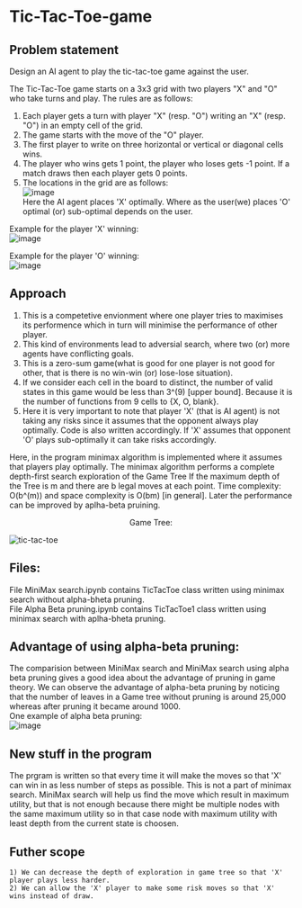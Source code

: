 # Tic-Tac-Toe-game

## Problem statement
Design an AI agent to play the tic-tac-toe game against the user. 

The Tic-Tac-Toe game starts on a 3x3 grid with two players "X" and "O" who take turns and play. 
The rules are as follows: 
  1) Each player gets a turn with player "X" (resp. "O") writing an "X" (resp. "O") in an empty cell of the grid. 
  2) The game starts with the move of the "O" player. 
  3) The first player to write on three horizontal or vertical or diagonal cells wins.
  4) The player who wins gets 1 point, the player who loses gets -1 point. If a match draws then each player gets 0 points.
  5) The locations in the grid are as follows:<br/>
     ![image](https://github.com/112101011/Tic-Tac-Toe-game/assets/111628378/9ab470a3-2758-477c-8006-2f8984612307) <br/>
Here the AI agent places 'X' optimally. Where as the user(we) places 'O' optimal (or) sub-optimal depends on the user.

Example for the player 'X' winning: <br/>
![image](https://github.com/112101011/Tic-Tac-Toe-game/assets/111628378/3d72b9ad-5b0e-4575-9529-6b53dd4b2ee7)

Example for the player 'O' winning: <br/>
![image](https://github.com/112101011/Tic-Tac-Toe-game/assets/111628378/678b7322-2a06-475b-8188-f69c99d98020)


## Approach

1) This is a competetive envionment where one player tries to maximises its performence which in turn will minimise the performance of other player.
2) This kind of environments lead to adversial search, where two (or) more agents have conflicting goals.
3) This is a zero-sum game(what is good for one player is not good for other, that is there is no win-win (or) lose-lose situation).
4) If we consider each cell in the board to distinct, the number of valid states in this game would be less than 3^(9) [upper bound]. Because it is the number of functions from 9 cells to {X, O, blank}.
5) Here it is very important to note that player 'X' (that is AI agent) is not taking any risks since it assumes that the opponent always play optimally. Code is also written accordingly. If 'X' assumes that opponent 'O' plays sub-optimally it can take risks accordingly.

Here, in the program minimax algorithm is implemented where it assumes that players play optimally. The minimax algorithm performs a complete 
depth-first search exploration of the Game Tree If the maximum depth of the Tree is m and there are b legal moves at each point. 
Time complexity: O(b^(m)) and space complexity is O(bm) [in general]. Later the performance can be improved by aplha-beta pruining. <br/>

<p align="center">
Game Tree: <br/>
  
![tic-tac-toe](https://github.com/112101011/Tic-Tac-Toe-game/assets/111628378/5294d5db-e7bf-4692-a9bf-f46e2fae949f) <br/>
</p>




## Files: <br/>
File MiniMax search.ipynb contains TicTacToe class written using minimax search without alpha-bheta pruning. <br/>
File Alpha Beta pruning.ipynb contains TicTacToe1 class written using minimax search with aplha-bheta pruning. <br/>
## Advantage of using alpha-beta pruning: <br/>
The comparision between MiniMax search and MiniMax search using alpha beta pruning gives a good idea about the advantage of pruning in game theory. We can observe the advantage of alpha-beta pruning by noticing that the number of leaves in a Game tree without pruning is around 25,000 whereas after pruning it became around 1000.<br/>
One example of alpha beta pruning:<br/>
![image](https://github.com/112101011/Tic-Tac-Toe-game/assets/111628378/b5ebb189-ef22-4217-8fe5-34ccff698ab5) <br>
## New stuff in the program<br/>
The prgram is written so that every time it will make the moves so that 'X' can win in as less number of steps as possible. This is not a part of minimax search. MiniMax search will help us find the move which result in maximum utility, but that is not enough because there might be multiple nodes with the same maximum utility so in that case node with maximum utility with least depth from the current state is choosen. <br/>

## Futher scope <br/>
```
1) We can decrease the depth of exploration in game tree so that 'X' player plays less harder.
2) We can allow the 'X' player to make some risk moves so that 'X' wins instead of draw.
```
